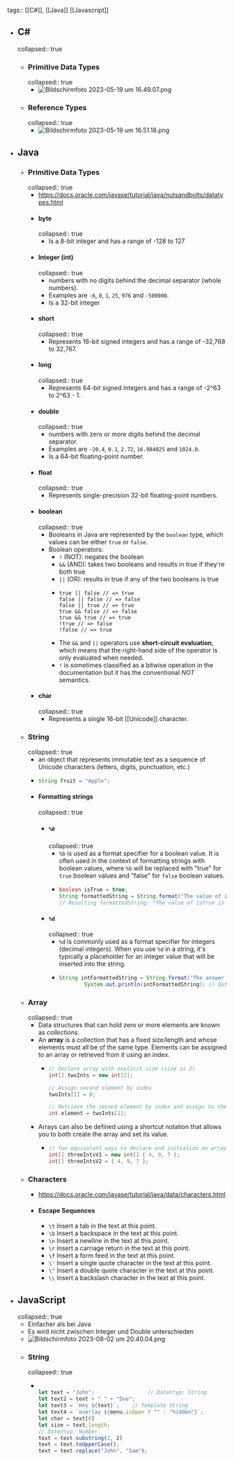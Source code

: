 tags:: [[C#]], [[Java]] [[Javascript]]

- ## C#
  collapsed:: true
	- ### Primitive Data Types
	  collapsed:: true
		- ![Bildschirmfoto 2023-05-19 um 16.49.07.png](../assets/Bildschirmfoto_2023-05-19_um_16.49.07_1684507749682_0.png)
	- ###  Reference Types
	  collapsed:: true
		- ![Bildschirmfoto 2023-05-19 um 16.51.18.png](../assets/Bildschirmfoto_2023-05-19_um_16.51.18_1684507885058_0.png)
- ## Java
	- ### Primitive Data Types
	  collapsed:: true
		- https://docs.oracle.com/javase/tutorial/java/nutsandbolts/datatypes.html
		- #### byte
		  collapsed:: true
			- Is a 8-bit integer and has a range of -128 to 127
		- #### Integer (int)
		  collapsed:: true
			- numbers with no digits behind the decimal separator (whole numbers).
			- Examples are `-6`, `0`, `1`, `25`, `976` and `-500000`.
			- Is a 32-bit integer
		- #### short
		  collapsed:: true
			- Represents 16-bit signed integers and has a range of -32,768 to 32,767.
		- #### long
		  collapsed:: true
			- Represents 64-bit signed integers and has a range of -2^63 to 2^63 - 1.
		- ####  double
		  collapsed:: true
			- numbers with zero or more digits behind the decimal separator.
			- Examples are `-20.4`, `0.1`, `2.72`, `16.984025` and `1024.0`.
			- Is a 64-bit floating-point number.
		- #### float
		  collapsed:: true
			- Represents single-precision 32-bit floating-point numbers.
		- #### boolean
		  collapsed:: true
			- Booleans in Java are represented by the `boolean` type, which values can be either `true` or `false`.
			- Boolean operators:
				- `!` (NOT): negates the boolean
				- `&&` (AND): takes two booleans and results in true if they're both true
				- `||` (OR): results in true if any of the two booleans is true
				- ```
				  true || false // => true	
				  false || false // => false
				  false || true // => true
				  true && false // => false
				  true && true // => true
				  !true // => false
				  !false // => true
				  ```
				- The `&&` and `||` operators use **short-circuit evaluation**, which means that the right-hand side of the operator is only evaluated when needed.
				- `!` is sometimes classified as a bitwise operation in the documentation but it has the conventional *NOT* semantics.
		- #### char
		  collapsed:: true
			- Represents a single 16-bit [[Unicode]] character.
	- ### String
	  collapsed:: true
		- an object that represents immutable text as a sequence of Unicode characters (letters, digits, punctuation, etc.)
		- ```java
		  String fruit = "Apple";
		  ```
		- #### Formatting strings
		  collapsed:: true
			- ##### `%b`
			  collapsed:: true
				- `%b` is used as a format specifier for a boolean value. It is often used in the context of formatting strings with boolean values, where `%b` will be replaced with "true" for `true` boolean values and "false" for `false` boolean values.
				- ```java
				  boolean isTrue = true;
				  String formattedString = String.format("The value of isTrue is %b", isTrue);
				  // Resulting formattedString: "The value of isTrue is true"
				  ```
			- #### `%d`
			  collapsed:: true
				- `%d` is commonly used as a format specifier for integers (decimal integers). When you use `%d` in a string, it's typically a placeholder for an integer value that will be inserted into the string.
				- ```java
				  String intFormattedString = String.format("The answer is %d", number);
				          System.out.println(intFormattedString); // Output: "The answer is 42"
				  ```
	- ### Array
	  collapsed:: true
		- Data structures that can hold zero or more elements are known as *collections*.
		- An **array** is a collection that has a fixed size/length and whose elements must all be of the same type. Elements can be assigned to an array or retrieved from it using an index.
			- ```java
			  // Declare array with explicit size (size is 2)
			  int[] twoInts = new int[2];
			  
			  // Assign second element by index
			  twoInts[1] = 8;
			  
			  // Retrieve the second element by index and assign to the int element
			  int element = twoInts[1];
			  ```
		- Arrays can also be defined using a shortcut notation that allows you to both create the array and set its value.
			- ```java
			  // Two equivalent ways to declare and initialize an array (size is 3)
			  int[] threeIntsV1 = new int[] { 4, 9, 7 };
			  int[] threeIntsV2 = { 4, 9, 7 };
			  ```
	- ### Characters
		- https://docs.oracle.com/javase/tutorial/java/data/characters.html
		- #### Escape Sequences
			- `\t`   Insert a tab in the text at this point.
			- `\b`  Insert a backspace in the text at this point.
			- `\n` Insert a newline in the text at this point.
			- `\r`  Insert a carriage return in the text at this point.
			- `\f`  Insert a form feed in the text at this point.
			- `\'`  Insert a single quote character in the text at this point.
			- `\"` Insert a double quote character in the text at this point.
			- `\\`  Insert a backslash character in the text at this point.
- ## JavaScript
  collapsed:: true
	- Einfacher als bei Java
	- Es wird nicht zwischen Integer und Double unterschieden
	- ![Bildschirmfoto 2023-08-02 um 20.40.04.png](../assets/Bildschirmfoto_2023-08-02_um_20.40.04_1691001606909_0.png)
	- ### String
	  collapsed:: true
		- ```jsx
		  
		  let text = "John";                 // Datentyp: String
		  let text2 = text + " " + "Doe";
		  let text3 = `Hey ${text}`;	// Template String
		  let text4 = `overlay ${menu.isOpen ? "" : "hidden"}`;
		  let char = text[0]                 
		  let size = text.length;       
		  // Datentyp: Number
		  text = text.substring(2, 2) 
		  text = text.toUpperCase();
		  text = text.replace("John", "Sam");
		  
		  
		  ```